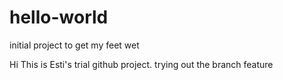 # hello-world
initial project to get my feet wet

Hi
This is Esti's trial github project. trying out the branch feature
